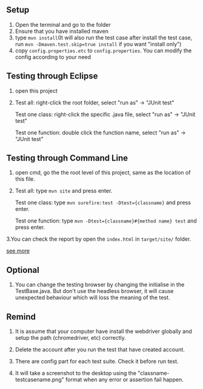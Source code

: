 Setup
-----

1. Open the terminal and go to the folder
2. Ensure that you have installed maven
3. type `mvn install`(It will also run the test case after install the test case, run `mvn -Dmaven.test.skip=true install` if you want "install only")
4. copy `config.properties.etc` to `config.properties`. You can modify the config according to your need

Testing through Eclipse
----
1. open this project
2. Test all: right-click the root folder, select "run as" -> "JUnit test"

	Test one class: right-click the specific .java file, select "run as" -> "JUnit test"

	Test one function: double click the function name, select "run as" -> "JUnit test"

Testing through Command Line
-----
1. open cmd, go the the root level of this project, same as the location of this file.
2. Test all: type `mvn site` and press enter.

	Test one class: type `mvn surefire:test -Dtest={classname}` and press enter.

	Test one function: type `mvn -Dtest={classname}#{method name} test`	and press enter.
	
3.You can check the report by open the `index.html` in `target/site/` folder.
 
	
[see more](http://maven.apache.org/surefire/maven-surefire-plugin/examples/single-test.html) 


Optional
-----
1. You can change the testing browser by changing the initialise in the TestBase.java. But don't use the headless browser, it will cause unexpected behaviour which will loss the meaning of the test.

Remind
-----

1. It is assume that your computer have install the webdriver globally and setup the path (chromedriver, etc) correctly.

2. Delete the account after you run the test that have created account.

3. There are config part for each test suite. Check it before run test.

4. It will take a screenshot to the desktop using the "classname-testcasename.png" format when any error or assertion fail happen.

